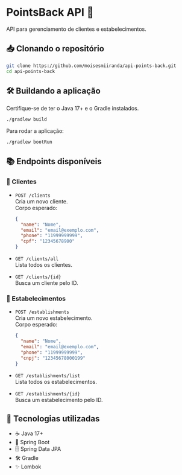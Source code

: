 # PointsBack API 🚀

API para gerenciamento de clientes e estabelecimentos.

## 📥 Clonando o repositório

```bash
git clone https://github.com/moisesmiiranda/api-points-back.git
cd api-points-back
```

## 🛠️ Buildando a aplicação

Certifique-se de ter o Java 17+ e o Gradle instalados.

```bash
./gradlew build
```

Para rodar a aplicação:

```bash
./gradlew bootRun
```

## 📚 Endpoints disponíveis

### 👤 Clientes

- `POST /clients`  
  Cria um novo cliente.  
  Corpo esperado:  
  ```json
  {
    "name": "Nome",
    "email": "email@exemplo.com",
    "phone": "11999999999",
    "cpf": "12345678900"
  }
  ```

- `GET /clients/all`  
  Lista todos os clientes.

- `GET /clients/{id}`  
  Busca um cliente pelo ID.

### 🏢 Estabelecimentos

- `POST /establishments`  
  Cria um novo estabelecimento.  
  Corpo esperado:  
  ```json
  {
    "name": "Nome",
    "email": "email@exemplo.com",
    "phone": "11999999999",
    "cnpj": "12345678000199"
  }
  ```

- `GET /establishments/list`  
  Lista todos os estabelecimentos.

- `GET /establishments/{id}`  
  Busca um estabelecimento pelo ID.

## 🧰 Tecnologias utilizadas

- ☕ Java 17+
- 🌱 Spring Boot
- 🗄️ Spring Data JPA
- 🛠️ Gradle
- ✨ Lombok

